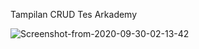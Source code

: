 <p>Tampilan CRUD Tes Arkademy</p>
<img src="https://i.ibb.co/zbKBYcy/Screenshot-from-2020-09-30-02-13-42.png" alt="Screenshot-from-2020-09-30-02-13-42" border="0">
